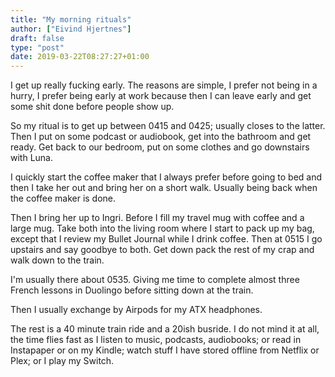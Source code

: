 ```yaml
---
title: "My morning rituals"
author: ["Eivind Hjertnes"]
draft: false
type: "post"
date: 2019-03-22T08:27:27+01:00
---
```


I get up really fucking early. The reasons are simple, I prefer not
being in a hurry, I prefer being early at work because then I can leave
early and get some shit done before people show up.

So my ritual is to get up between 0415 and 0425; usually closes to the
latter. Then I put on some podcast or audiobook, get into the bathroom
and get ready. Get back to our bedroom, put on some clothes and go
downstairs with Luna.

I quickly start the coffee maker that I always prefer before going to
bed and then I take her out and bring her on a short walk. Usually being
back when the coffee maker is done.

Then I bring her up to Ingri. Before I fill my travel mug with coffee
and a large mug. Take both into the living room where I start to pack up
my bag, except that I review my Bullet Journal while I drink coffee.
Then at 0515 I go upstairs and say goodbye to both. Get down pack the
rest of my crap and walk down to the train.

I'm usually there about 0535. Giving me time to complete almost three
French lessons in Duolingo before sitting down at the train.

Then I usually exchange by Airpods for my ATX headphones.

The rest is a 40 minute train ride and a 20ish busride. I do not mind it
at all, the time flies fast as I listen to music, podcasts, audiobooks;
or read in Instapaper or on my Kindle; watch stuff I have stored offline
from Netflix or Plex; or I play my Switch.
